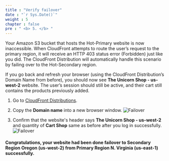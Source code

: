 ```yaml
---
title : "Verify failover"
date : "`r Sys.Date()`"
weight : 5
chapter : false
pre : " <b> 5. </b> "
---
```

Your Amazon S3 bucket that hosts the Hot-Primary website is now inaccessible. When CloudFront attempts to route the user’s request to the primary region, it will receive an HTTP 403 status error (Forbidden) just like you did. The CloudFront Distribution will automatically handle this scenario by failing over to the Hot-Secondary region.

If you go back and refresh your browser (using the CloudFront Distribution’s Domain Name from before), you should now see **The Unicorn Shop - us-west-2** website. The user’s session should still be active, and their cart still contains the products previously added.

1. Go to [CloudFront Distributions](https://us-east-1.console.aws.amazon.com/cloudfront/v4/home?region=ap-southeast-1#/distributions).
2. Copy the **Domain name** into a new browser window.
![Failover](/images/5.verifyfailover/5.1verifyfailover.png?width=90pc)

3. Confirm that the website's header says **The Unicorn Shop - us-west-2** and quantity of **Cart Shop** same as before after you log in successfully.
![Failover](/images/5.verifyfailover/5.2verifyfailover.png?width=90pc)


#### Congratulations, your website had been done failover to Secondary Region **Oregon (us-west-2)** from Primary Region **N. Virginia (us-east-1)** successfully.